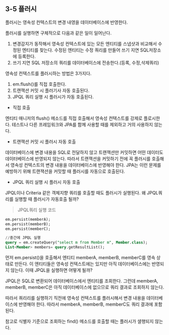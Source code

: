 ## 3-5 플러시 

플러시는 영속성 컨텍스트의 변경 내영을 데이터베이스에 반영한다.

플러시를 실행하면 구체적으로 다음과 같은 일이 일어난다.

1. 변경감지가 동작해서 영속성 컨텍스트에 있는 모든 엔티티를 스냅샷과 비교해서 수정된 엔티티를 찾는다.
수정된 엔티티는 수정 쿼리를 만들어 쓰기 지연 SQL저장소에 등록한다.
2. 쓰기 지연 SQL 저장소의 쿼리를 데이터베이스에 전송한다.(등록, 수정,삭제쿼리)

영속성 컨텍스트를 플러시하는 방법은 3가지다.

1. em.flush()를 직접 호출한다.
2. 트랜잭션 커밋 시 플러기사 자동 호출된다.
3. JPQL 쿼리 실행 시 플러시가 자동 호출된다.

- 직접 호출

엔티티 매니저의 flush() 메소드를 직접 호출해서 영속성 컨텍스트를 강제로 플로시한다. 테스트나 다른 프레임워크와 JPA를 함께 사용할 때를 제외하고 거의 사용하지 않는다.

- 트랜잭션 커밋 시 플러시 자동 호출

데이터베이스에 변경 내용을 SQL로 전달하지 않고 트랜잭션만 커밋하면 어떤 데이터도 데이터베이스에 반영되지 않는다.
따라서 트랜잭션을 커밋하기 전에 꼭 플러시를 호출해서 영속성 컨텍스트의 변경 내용을 데이터베이스에 반영해야 한다.
JPA는 이런 문제를 예방하기 위해 트랜잭션을 커밋할 때 플러시를 자동으로 호출된다.

- JPQL 쿼리 실행 시 플러시 자동 호출

JPQL이나 Criteria 같은 객체지향 쿼리를 호출할 때도 플러시가 실행된다.
왜 JPQL쿼리를 실행할 때 플러시가 자동호출 될까?

> JPQL쿼리 실행 코드
```sql
em.persist(memberA);
em.persist(memberB);
em.persist(memberC);

//중간에 JPQL 실행
query = em.createQuery("select m from Member m", Member.class);
List<Member> members= query.getResultList();
```
먼저 em.persist()을 호출해서 엔티티 memberA, memberB, memberC를 영속 상태로 만든다.
이 엔티티들은 영속성 컨텍스트에는 있지만 아직 데이터베이스에는 반영되지 않는다.
이때 JPQL을 실행하면 어떻게 될까?

JPQL은 SQL로 변환되어 데이터베이스에서 엔티티를 조회한다.
그런데 memberA, memberB, memberC은 아직 데이터베이스에 없으므로 쿼리 결과로 조회하지 않는다.

따라서 쿼리리를 실행하기 직전에 영속성 컨텍스트를 플러시해서 변경 내용을 데이터베이스에 반영해야 한다.
따라서 memberA, memberB, memberC도 쿼리 결과에 포함된다.

참고로 식별자 기준으로 조회하는 find() 메소드를 호출할 때는 플러시가 샐행되지 않는다.